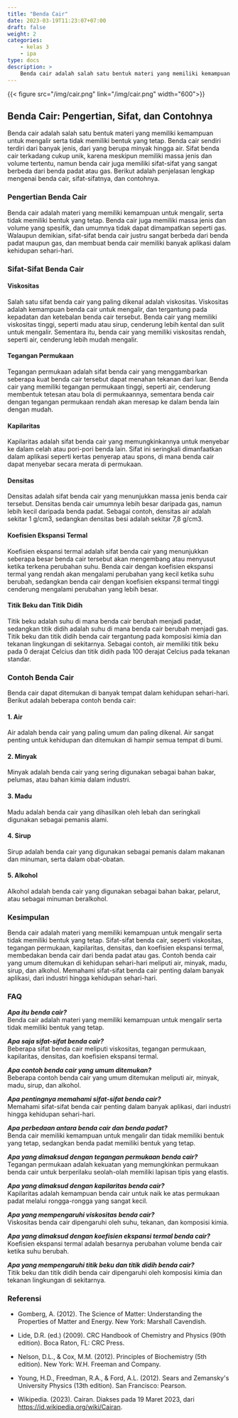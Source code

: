 ```yaml
---
title: "Benda Cair"
date: 2023-03-19T11:23:07+07:00
draft: false
weight: 2
categories:
    - kelas 3
    - ipa
type: docs
description: >
    Benda cair adalah salah satu bentuk materi yang memiliki kemampuan untuk mengalir serta tidak memiliki bentuk yang tetap
---
```


{{< figure src="/img/cair.png" link="/img/cair.png" width="600">}}

## Benda Cair: Pengertian, Sifat, dan Contohnya

Benda cair adalah salah satu bentuk materi yang memiliki kemampuan untuk mengalir serta tidak memiliki bentuk yang tetap. Benda cair sendiri terdiri dari banyak jenis, dari yang berupa minyak hingga air. Sifat benda cair terkadang cukup unik, karena meskipun memiliki massa jenis dan volume tertentu, namun benda cair juga memiliki sifat-sifat yang sangat berbeda dari benda padat atau gas. Berikut adalah penjelasan lengkap mengenai benda cair, sifat-sifatnya, dan contohnya.

### Pengertian Benda Cair

Benda cair adalah materi yang memiliki kemampuan untuk mengalir, serta tidak memiliki bentuk yang tetap. Benda cair juga memiliki massa jenis dan volume yang spesifik, dan umumnya tidak dapat dimampatkan seperti gas. Walaupun demikian, sifat-sifat benda cair justru sangat berbeda dari benda padat maupun gas, dan membuat benda cair memiliki banyak aplikasi dalam kehidupan sehari-hari.

### Sifat-Sifat Benda Cair

#### Viskositas

Salah satu sifat benda cair yang paling dikenal adalah viskositas. Viskositas adalah kemampuan benda cair untuk mengalir, dan tergantung pada kepadatan dan ketebalan benda cair tersebut. Benda cair yang memiliki viskositas tinggi, seperti madu atau sirup, cenderung lebih kental dan sulit untuk mengalir. Sementara itu, benda cair yang memiliki viskositas rendah, seperti air, cenderung lebih mudah mengalir.

#### Tegangan Permukaan

Tegangan permukaan adalah sifat benda cair yang menggambarkan seberapa kuat benda cair tersebut dapat menahan tekanan dari luar. Benda cair yang memiliki tegangan permukaan tinggi, seperti air, cenderung membentuk tetesan atau bola di permukaannya, sementara benda cair dengan tegangan permukaan rendah akan meresap ke dalam benda lain dengan mudah.

#### Kapilaritas

Kapilaritas adalah sifat benda cair yang memungkinkannya untuk menyebar ke dalam celah atau pori-pori benda lain. Sifat ini seringkali dimanfaatkan dalam aplikasi seperti kertas penyerap atau spons, di mana benda cair dapat menyebar secara merata di permukaan.

#### Densitas

Densitas adalah sifat benda cair yang menunjukkan massa jenis benda cair tersebut. Densitas benda cair umumnya lebih besar daripada gas, namun lebih kecil daripada benda padat. Sebagai contoh, densitas air adalah sekitar 1 g/cm3, sedangkan densitas besi adalah sekitar 7,8 g/cm3.

#### Koefisien Ekspansi Termal

Koefisien ekspansi termal adalah sifat benda cair yang menunjukkan seberapa besar benda cair tersebut akan mengembang atau menyusut ketika terkena perubahan suhu. Benda cair dengan koefisien ekspansi termal yang rendah akan mengalami perubahan yang kecil ketika suhu berubah, sedangkan benda cair dengan koefisien ekspansi termal tinggi cenderung mengalami perubahan yang lebih besar.

#### Titik Beku dan Titik Didih

Titik beku adalah suhu di mana benda cair berubah menjadi padat, sedangkan titik didih adalah suhu di mana benda cair berubah menjadi gas. Titik beku dan titik didih benda cair tergantung pada komposisi kimia dan tekanan lingkungan di sekitarnya. Sebagai contoh, air memiliki titik beku pada 0 derajat Celcius dan titik didih pada 100 derajat Celcius pada tekanan standar.

### Contoh Benda Cair

Benda cair dapat ditemukan di banyak tempat dalam kehidupan sehari-hari. Berikut adalah beberapa contoh benda cair:

#### 1. Air

Air adalah benda cair yang paling umum dan paling dikenal. Air sangat penting untuk kehidupan dan ditemukan di hampir semua tempat di bumi.

#### 2. Minyak

Minyak adalah benda cair yang sering digunakan sebagai bahan bakar, pelumas, atau bahan kimia dalam industri.

#### 3. Madu

Madu adalah benda cair yang dihasilkan oleh lebah dan seringkali digunakan sebagai pemanis alami.

#### 4. Sirup

Sirup adalah benda cair yang digunakan sebagai pemanis dalam makanan dan minuman, serta dalam obat-obatan.

#### 5. Alkohol

Alkohol adalah benda cair yang digunakan sebagai bahan bakar, pelarut, atau sebagai minuman beralkohol.

### Kesimpulan

Benda cair adalah materi yang memiliki kemampuan untuk mengalir serta tidak memiliki bentuk yang tetap. Sifat-sifat benda cair, seperti viskositas, tegangan permukaan, kapilaritas, densitas, dan koefisien ekspansi termal, membedakan benda cair dari benda padat atau gas. Contoh benda cair yang umum ditemukan di kehidupan sehari-hari meliputi air, minyak, madu, sirup, dan alkohol. Memahami sifat-sifat benda cair penting dalam banyak aplikasi, dari industri hingga kehidupan sehari-hari.

### FAQ

***Apa itu benda cair?***\
Benda cair adalah materi yang memiliki kemampuan untuk mengalir serta tidak memiliki bentuk yang tetap.

***Apa saja sifat-sifat benda cair?***\
Beberapa sifat benda cair meliputi viskositas, tegangan permukaan, kapilaritas, densitas, dan koefisien ekspansi termal.

***Apa contoh benda cair yang umum ditemukan?***\
Beberapa contoh benda cair yang umum ditemukan meliputi air, minyak, madu, sirup, dan alkohol.

***Apa pentingnya memahami sifat-sifat benda cair?***\
Memahami sifat-sifat benda cair penting dalam banyak aplikasi, dari industri hingga kehidupan sehari-hari.

***Apa perbedaan antara benda cair dan benda padat?***\
Benda cair memiliki kemampuan untuk mengalir dan tidak memiliki bentuk yang tetap, sedangkan benda padat memiliki bentuk yang tetap.

***Apa yang dimaksud dengan tegangan permukaan benda cair?***\
Tegangan permukaan adalah kekuatan yang memungkinkan permukaan benda cair untuk berperilaku seolah-olah memiliki lapisan tipis yang elastis.

***Apa yang dimaksud dengan kapilaritas benda cair?***\
Kapilaritas adalah kemampuan benda cair untuk naik ke atas permukaan padat melalui rongga-rongga yang sangat kecil.

***Apa yang mempengaruhi viskositas benda cair?***\
Viskositas benda cair dipengaruhi oleh suhu, tekanan, dan komposisi kimia.

***Apa yang dimaksud dengan koefisien ekspansi termal benda cair?***\
Koefisien ekspansi termal adalah besarnya perubahan volume benda cair ketika suhu berubah.

***Apa yang mempengaruhi titik beku dan titik didih benda cair?***\
Titik beku dan titik didih benda cair dipengaruhi oleh komposisi kimia dan tekanan lingkungan di sekitarnya.

### Referensi

- Gomberg, A. (2012). The Science of Matter: Understanding the Properties of Matter and Energy. New York: Marshall Cavendish.

- Lide, D.R. (ed.) (2009). CRC Handbook of Chemistry and Physics (90th edition). Boca Raton, FL: CRC Press.

- Nelson, D.L., & Cox, M.M. (2012). Principles of Biochemistry (5th edition). New York: W.H. Freeman and Company.

- Young, H.D., Freedman, R.A., & Ford, A.L. (2012). Sears and Zemansky's University Physics (13th edition). San Francisco: Pearson.

- Wikipedia. (2023). Cairan. Diakses pada 19 Maret 2023, dari https://id.wikipedia.org/wiki/Cairan.
